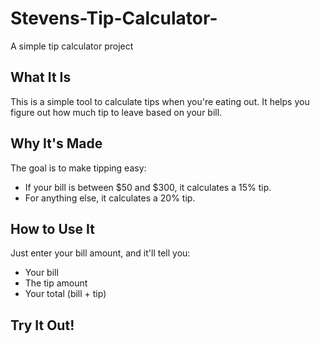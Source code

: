 # Stevens-Tip-Calculator-
A simple tip calculator project

## What It Is
This is a simple tool to calculate tips when you're eating out. It helps you figure out how much tip to leave based on your bill.
## Why It's Made
The goal is to make tipping easy:
- If your bill is between $50 and $300, it calculates a 15% tip.
- For anything else, it calculates a 20% tip.
## How to Use It
Just enter your bill amount, and it'll tell you:
- Your bill
- The tip amount
- Your total (bill + tip)
## Try It Out!
